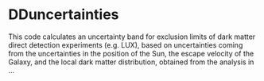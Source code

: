 # DDuncertainties
This code calculates an uncertainty band for exclusion limits of dark matter direct detection experiments (e.g. LUX), based on uncertainties coming from the uncertainties in the position of the Sun, the escape velocity of the Galaxy, and the local dark matter distribution, obtained from the analysis in ...
